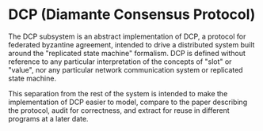 # DCP (Diamante Consensus Protocol)

The DCP subsystem is an abstract implementation of DCP, a protocol for federated
byzantine agreement, intended to drive a distributed system built around the
"replicated state machine" formalism. DCP is defined without reference to any
particular interpretation of the concepts of "slot" or "value", nor any
particular network communication system or replicated state machine.

This separation from the rest of the system is intended to make the
implementation of DCP easier to model, compare to the paper describing the
protocol, audit for correctness, and extract for reuse in different programs at
a later date.


